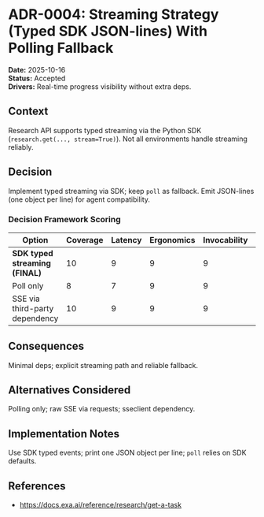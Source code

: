 # ADR-0004: Streaming Strategy (Typed SDK JSON-lines) With Polling Fallback

**Date:** 2025-10-16  
**Status:** Accepted  
**Drivers:** Real-time progress visibility without extra deps.

## Context

Research API supports typed streaming via the Python SDK (`research.get(..., stream=True)`). Not all environments handle streaming reliably.

## Decision

Implement typed streaming via SDK; keep `poll` as fallback. Emit JSON-lines (one object per line) for agent compatibility.

### Decision Framework Scoring

| Option                           | Coverage | Latency | Ergonomics | Invocability | Maintenance | Extensibility | Weighted |
|----------------------------------|----------|---------|------------|--------------|-------------|---------------|----------|
| **SDK typed streaming (FINAL)**  | 10       | 9       | 9          | 9            | 9           | 9             | 9.30     |
| Poll only                        | 8        | 7       | 9          | 9            | 10          | 8             | 8.40     |
| SSE via third-party dependency   | 10       | 9       | 9          | 9            | 8           | 9             | 9.05     |

## Consequences

Minimal deps; explicit streaming path and reliable fallback.

## Alternatives Considered

Polling only; raw SSE via requests; sseclient dependency.

## Implementation Notes

Use SDK typed events; print one JSON object per line; `poll` relies on SDK defaults.

## References

- https://docs.exa.ai/reference/research/get-a-task
